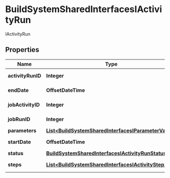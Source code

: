 

# BuildSystemSharedInterfacesIActivityRun

IActivityRun

## Properties

| Name | Type | Description | Notes |
|------------ | ------------- | ------------- | -------------|
|**activityRunID** | **Integer** | ActivityRunID |  [optional] [readonly] |
|**endDate** | **OffsetDateTime** | EndDate |  [optional] [readonly] |
|**jobActivityID** | **Integer** | JobActivityID |  [optional] [readonly] |
|**jobRunID** | **Integer** | JobRunID |  [optional] [readonly] |
|**parameters** | [**List&lt;BuildSystemSharedInterfacesIParameterValue&gt;**](BuildSystemSharedInterfacesIParameterValue.md) | Parameters |  [optional] |
|**startDate** | **OffsetDateTime** | StartDate |  [optional] [readonly] |
|**status** | [**BuildSystemSharedInterfacesIActivityRunStatus**](BuildSystemSharedInterfacesIActivityRunStatus.md) |  |  [optional] |
|**steps** | [**List&lt;BuildSystemSharedInterfacesIActivityStep&gt;**](BuildSystemSharedInterfacesIActivityStep.md) | Steps |  [optional] [readonly] |



